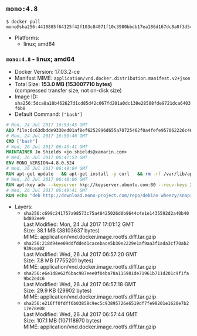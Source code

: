 ## `mono:4.8`

```console
$ docker pull mono@sha256:4410885f64125f42f103c84071f10c3980bbdb17ea186d167dc8a0f3d54e66e5
```

-	Platforms:
	-	linux; amd64

### `mono:4.8` - linux; amd64

-	Docker Version: 17.03.2-ce
-	Manifest MIME: `application/vnd.docker.distribution.manifest.v2+json`
-	Total Size: **153.0 MB (153007710 bytes)**  
	(compressed transfer size, not on-disk size)
-	Image ID: `sha256:5dca8a18b462627d1cd85d42c067fd201a0dc138e28508fde9721dca6403fbb8`
-	Default Command: `["bash"]`

```dockerfile
# Mon, 24 Jul 2017 16:53:45 GMT
ADD file:6c63dbdde9330ed01af8ef6252996d655a70725462f0a4fefe957062226c464e in / 
# Mon, 24 Jul 2017 16:53:46 GMT
CMD ["bash"]
# Wed, 26 Jul 2017 06:45:41 GMT
MAINTAINER Jo Shields <jo.shields@xamarin.com>
# Wed, 26 Jul 2017 06:47:53 GMT
ENV MONO_VERSION=4.8.0.524
# Wed, 26 Jul 2017 06:48:04 GMT
RUN apt-get update   && apt-get install -y curl   && rm -rf /var/lib/apt/lists/*
# Wed, 26 Jul 2017 06:48:06 GMT
RUN apt-key adv --keyserver hkp://keyserver.ubuntu.com:80 --recv-keys 3FA7E0328081BFF6A14DA29AA6A19B38D3D831EF
# Wed, 26 Jul 2017 06:49:41 GMT
RUN echo "deb http://download.mono-project.com/repo/debian wheezy/snapshots/$MONO_VERSION main" > /etc/apt/sources.list.d/mono-xamarin.list   && apt-get update   && apt-get install -y binutils mono-devel ca-certificates-mono fsharp mono-vbnc nuget referenceassemblies-pcl   && rm -rf /var/lib/apt/lists/* /tmp/*
```

-	Layers:
	-	`sha256:c699c241757a98573c75a48425026d0b9644c4e1e1435592d2a40b40bd802ee9`  
		Last Modified: Mon, 24 Jul 2017 17:01:12 GMT  
		Size: 38.1 MB (38103637 bytes)  
		MIME: application/vnd.docker.image.rootfs.diff.tar.gzip
	-	`sha256:218d94ee09ddfdded1cacebace5b30e2229e1af9aa3f1ada3cf70ab2939cea02`  
		Last Modified: Wed, 26 Jul 2017 06:57:20 GMT  
		Size: 7.8 MB (7755201 bytes)  
		MIME: application/vnd.docker.image.rootfs.diff.tar.gzip
	-	`sha256:e6e1d8e62f6bac987eee0f04ba78a115981de71961b711d201c9f1fa9bc2edc6`  
		Last Modified: Wed, 26 Jul 2017 06:57:18 GMT  
		Size: 29.9 KB (29902 bytes)  
		MIME: application/vnd.docker.image.rootfs.diff.tar.gzip
	-	`sha256:e216ff0fdff6b03858c9ec5c93895726e6519df7fe98201e1620e7b217e78e08`  
		Last Modified: Wed, 26 Jul 2017 06:57:44 GMT  
		Size: 107.1 MB (107118970 bytes)  
		MIME: application/vnd.docker.image.rootfs.diff.tar.gzip
